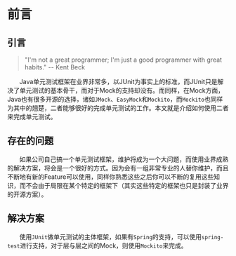 # 前言
## 引言

> "I'm not a great programmer; I'm just a good programmer with great habits."
> -- Kent Beck

&nbsp;&nbsp;&nbsp;&nbsp;&nbsp;&nbsp;&nbsp;Java单元测试框架在业界非常多，以JUnit为事实上的标准，而JUnit只是解决了单元测试的基本骨干，而对于Mock的支持却没有。而同样，在Mock方面，Java也有很多开源的选择，诸如`JMock`、`EasyMock`和`Mockito`，而`Mockito`也同样为其中的翘楚，二者能够很好的完成单元测试的工作。本文就是介绍如何使用二者来完成单元测试。

## 存在的问题

&nbsp;&nbsp;&nbsp;&nbsp;&nbsp;&nbsp;&nbsp;如果公司自己搞一个单元测试框架，维护将成为一个大问题，而使用业界成熟的解决方案，将会是一个很好的方式。因为会有一组非常专业的人替你维护，而且不断地有新的Feature可以使用，同样你熟悉这些之后你可以不断的复用这些知识，而不会由于局限在某个特定的框架下（其实这些特定的框架也只是封装了业界的开源方案）。

## 解决方案

&nbsp;&nbsp;&nbsp;&nbsp;&nbsp;&nbsp;&nbsp;使用`JUnit`做单元测试的主体框架，如果有`Spring`的支持，可以使用`spring-test`进行支持，对于层与层之间的Mock，则使用`Mockito`来完成。

